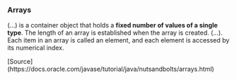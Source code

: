 ### Arrays

(...) is a container object that holds a __fixed number of values of a single type__. The length of an array is established when the array is created. (...). Each item in an array is called an element, and each element is accessed by its numerical index.

<div class="source">[Source](https://docs.oracle.com/javase/tutorial/java/nutsandbolts/arrays.html)</div>
